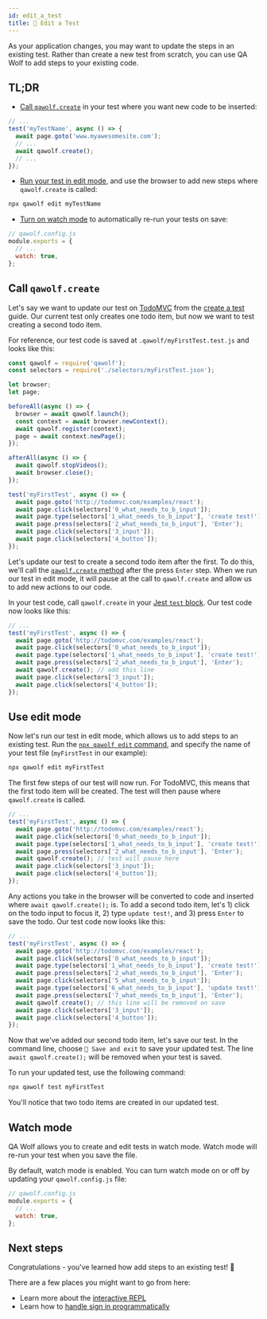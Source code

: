 ```yaml
---
id: edit_a_test
title: 📝 Edit a Test
---
```


As your application changes, you may want to update the steps in an existing test. Rather than create a new test from scratch, you can use QA Wolf to add steps to your existing code.

## TL;DR

- [Call `qawolf.create`](#call-qawolfcreate) in your test where you want new code to be inserted:

```js
// ...
test('myTestName', async () => {
  await page.goto('www.myawesomesite.com');
  // ...
  await qawolf.create();
  // ...
});
```

- [Run your test in edit mode](#use-edit-mode), and use the browser to add new steps where `qawolf.create` is called:

```bash
npx qawolf edit myTestName
```

- [Turn on watch mode](#watch-mode) to automatically re-run your tests on save:

```js
// qawolf.config.js
module.exports = {
  // ...
  watch: true,
};
```

## Call `qawolf.create`

Let's say we want to update our test on [TodoMVC](http://todomvc.com/examples/react) from the [create a test](create_a_test) guide. Our current test only creates one todo item, but now we want to test creating a second todo item.

For reference, our test code is saved at `.qawolf/myFirstTest.test.js` and looks like this:

```js
const qawolf = require('qawolf');
const selectors = require('./selectors/myFirstTest.json');

let browser;
let page;

beforeAll(async () => {
  browser = await qawolf.launch();
  const context = await browser.newContext();
  await qawolf.register(context);
  page = await context.newPage();
});

afterAll(async () => {
  await qawolf.stopVideos();
  await browser.close();
});

test('myFirstTest', async () => {
  await page.goto('http://todomvc.com/examples/react');
  await page.click(selectors['0_what_needs_to_b_input']);
  await page.type(selectors['1_what_needs_to_b_input'], 'create test!');
  await page.press(selectors['2_what_needs_to_b_input'], 'Enter');
  await page.click(selectors['3_input']);
  await page.click(selectors['4_button']);
});
```

Let's update our test to create a second todo item after the first. To do this, we'll call the [`qawolf.create` method](api/qawolf/create) after the press `Enter` step. When we run our test in edit mode, it will pause at the call to `qawolf.create` and allow us to add new actions to our code.

In your test code, call `qawolf.create` in your [Jest `test` block](https://jestjs.io/docs/en/api#testname-fn-timeout). Our test code now looks like this:

```js
// ...
test('myFirstTest', async () => {
  await page.goto('http://todomvc.com/examples/react');
  await page.click(selectors['0_what_needs_to_b_input']);
  await page.type(selectors['1_what_needs_to_b_input'], 'create test!');
  await page.press(selectors['2_what_needs_to_b_input'], 'Enter');
  await qawolf.create(); // add this line
  await page.click(selectors['3_input']);
  await page.click(selectors['4_button']);
});
```

## Use edit mode

Now let's run our test in edit mode, which allows us to add steps to an existing test. Run the [`npx qawolf edit` command](api/cli#npx-qawolf-edit-name), and specify the name of your test file (`myFirstTest` in our example):

```bash
npx qawolf edit myFirstTest
```

The first few steps of our test will now run. For TodoMVC, this means that the first todo item will be created. The test will then pause where `qawolf.create` is called.

```js
// ...
test('myFirstTest', async () => {
  await page.goto('http://todomvc.com/examples/react');
  await page.click(selectors['0_what_needs_to_b_input']);
  await page.type(selectors['1_what_needs_to_b_input'], 'create test!');
  await page.press(selectors['2_what_needs_to_b_input'], 'Enter');
  await qawolf.create(); // test will pause here
  await page.click(selectors['3_input']);
  await page.click(selectors['4_button']);
});
```

Any actions you take in the browser will be converted to code and inserted where `await qawolf.create();` is. To add a second todo item, let's 1) click on the todo input to focus it, 2) type `update test!`, and 3) press `Enter` to save the todo. Our test code now looks like this:

```js
// ...
test('myFirstTest', async () => {
  await page.goto('http://todomvc.com/examples/react');
  await page.click(selectors['0_what_needs_to_b_input']);
  await page.type(selectors['1_what_needs_to_b_input'], 'create test!');
  await page.press(selectors['2_what_needs_to_b_input'], 'Enter');
  await page.click(selectors['5_what_needs_to_b_input']);
  await page.type(selectors['6_what_needs_to_b_input'], 'update test!');
  await page.press(selectors['7_what_needs_to_b_input'], 'Enter');
  await qawolf.create(); // this line will be removed on save
  await page.click(selectors['3_input']);
  await page.click(selectors['4_button']);
});
```

Now that we've added our second todo item, let's save our test. In the command line, choose `💾 Save and exit` to save your updated test. The line `await qawolf.create();` will be removed when your test is saved.

To run your updated test, use the following command:

```bash
npx qawolf test myFirstTest
```

You'll notice that two todo items are created in our updated test.

## Watch mode

QA Wolf allows you to create and edit tests in watch mode. Watch mode will re-run your test when you save the file.

By default, watch mode is enabled. You can turn watch mode on or off by updating your `qawolf.config.js` file:

```js
// qawolf.config.js
module.exports = {
  // ...
  watch: true,
};
```

## Next steps

Congratulations - you've learned how add steps to an existing test! 🎉

There are a few places you might want to go from here:

- Learn more about the [interactive REPL](use_the_repl)
- Learn how to [handle sign in programmatically](handle_sign_in)
